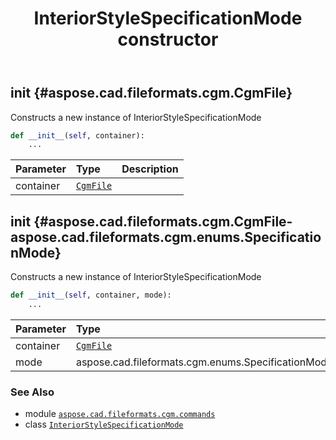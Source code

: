 ﻿---
title: InteriorStyleSpecificationMode constructor
second_title: Aspose.CAD for Python via .NET API References
description: 
type: docs
weight: 10
url: /python-net/aspose.cad.fileformats.cgm.commands/interiorstylespecificationmode/__init__/
is_root: false
---

## __init__ {#aspose.cad.fileformats.cgm.CgmFile}

Constructs a new instance of InteriorStyleSpecificationMode



```python
def __init__(self, container):
    ...
```


| Parameter | Type | Description |
| :- | :- | :- |
| container | [`CgmFile`](/cad/python-net/aspose.cad.fileformats.cgm/cgmfile) |  |


## __init__ {#aspose.cad.fileformats.cgm.CgmFile-aspose.cad.fileformats.cgm.enums.SpecificationMode}

Constructs a new instance of InteriorStyleSpecificationMode



```python
def __init__(self, container, mode):
    ...
```


| Parameter | Type | Description |
| :- | :- | :- |
| container | [`CgmFile`](/cad/python-net/aspose.cad.fileformats.cgm/cgmfile) |  |
| mode | aspose.cad.fileformats.cgm.enums.SpecificationMode |  |



### See Also
* module [`aspose.cad.fileformats.cgm.commands`](../../)
* class [`InteriorStyleSpecificationMode`](/cad/python-net/aspose.cad.fileformats.cgm.commands/interiorstylespecificationmode)
